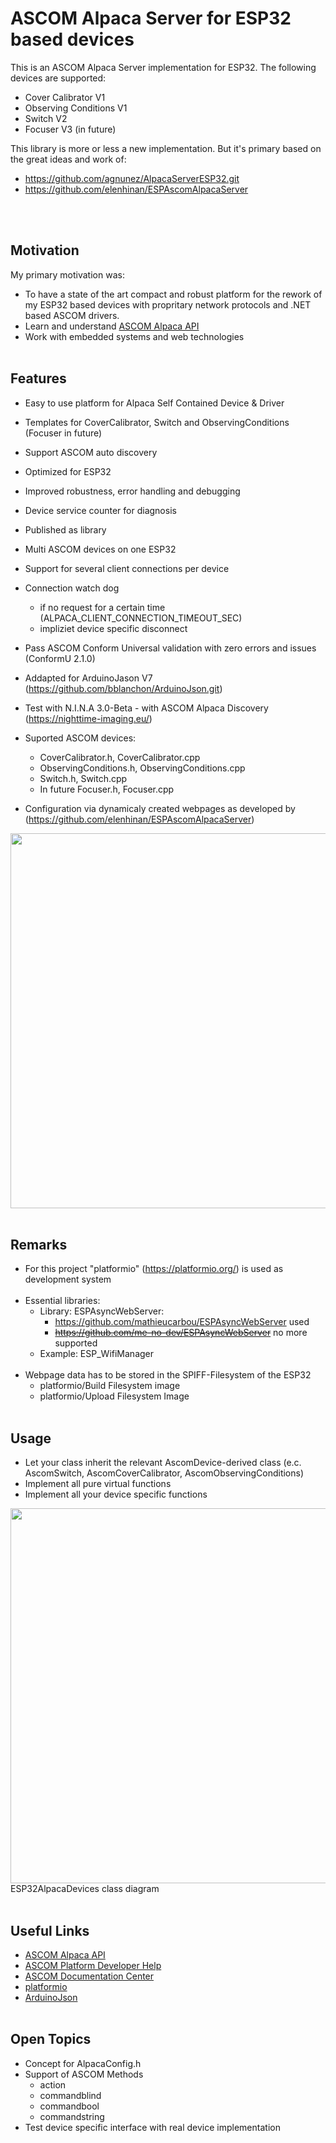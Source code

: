 # ASCOM Alpaca Server for ESP32 based devices

This is an ASCOM Alpaca Server implementation for ESP32. 
The following devices are supported:
- Cover Calibrator V1
- Observing Conditions V1
- Switch  V2
- Focuser V3 (in future)

This library is more or less a new implementation. But it's primary based on the great ideas and work of:
- https://github.com/agnunez/AlpacaServerESP32.git 
- https://github.com/elenhinan/ESPAscomAlpacaServer
<br>
<br>

## Motivation
My primary motivation was: 
<br>
- To have a state of the art compact and robust platform for the rework of my ESP32 based devices with propritary network protocols and .NET based ASCOM drivers.
- Learn and understand [ASCOM Alpaca API](https://ascom-standards.org/api/#/)
- Work with embedded systems and web technologies
<br><br>

## Features
- Easy to use platform for Alpaca Self Contained Device & Driver
- Templates for CoverCalibrator, Switch and ObservingConditions (Focuser in future)
- Support ASCOM auto discovery
- Optimized for ESP32
- Improved robustness, error handling and debugging
- Device service counter for diagnosis
- Published as library

- Multi ASCOM devices on one ESP32
- Support for several client connections per device 
- Connection watch dog 
    - if no request for a certain time (ALPACA_CLIENT_CONNECTION_TIMEOUT_SEC)
    - impliziet device specific disconnect 
- Pass ASCOM Conform Universal validation with zero errors and issues (ConformU 2.1.0)
- Addapted for ArduinoJason V7 (https://github.com/bblanchon/ArduinoJson.git)

- Test with N.I.N.A 3.0-Beta - with ASCOM Alpaca Discovery (https://nighttime-imaging.eu/)
- Suported ASCOM devices:
    - CoverCalibrator.h, CoverCalibrator.cpp
    - ObservingConditions.h, ObservingConditions.cpp
    - Switch.h, Switch.cpp
    - In future Focuser.h, Focuser.cpp
- Configuration via dynamicaly created webpages as developed by (https://github.com/elenhinan/ESPAscomAlpacaServer)
<img src="https://github.com/npeter/ESP32AlpacaDevices2/docs/Setup.png" width="600">
<br><br>

## Remarks
- For this project "platformio" (https://platformio.org/) is used as development system
<br><br>
- Essential libraries:
    - Library: ESPAsyncWebServer:
        - https://github.com/mathieucarbou/ESPAsyncWebServer used
        - ~~https://github.com/me-no-dev/ESPAsyncWebServer~~ no more supported
    - Example: ESP_WifiManager
<br><br>
- Webpage data has to be stored in the SPIFF-Filesystem of the ESP32
    - platformio/Build Filesystem image
    - platformio/Upload Filesystem Image
<br><br>

## Usage
- Let your class inherit the relevant AscomDevice-derived class (e.c. AscomSwitch, AscomCoverCalibrator, AscomObservingConditions)
- Implement all pure virtual functions
- Implement all your device specific functions


<img src="https://github.com/npeter/ESP32AlpacaDevices2/blob/main/doc/Design.png" width="600">
ESP32AlpacaDevices class diagram
<br><br>

## Useful Links
- [ASCOM Alpaca API](https://ascom-standards.org/api/#/)
- [ASCOM Platform Developer Help](https://ascom-standards.org/Help/Developer/html/7d9253c2-fdfd-4c0d-8225-a96bddb49731.htm)
- [ASCOM Documentation Center](https://ascom-standards.org/Documentation/Index.htm#dev)
- [platformio](https://docs.platformio.org/en/latest/what-is-platformio.html)
- [ArduinoJson](https://arduinojson.org/)
<br><br>

## Open Topics
- Concept for AlpacaConfig.h
- Support of ASCOM Methods
    - action
    - commandblind
    - commandbool
    - commandstring
- Test device specific interface with real device implementation

